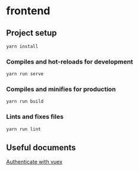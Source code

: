# frontend

## Project setup

```bash
yarn install
```

### Compiles and hot-reloads for development

```bash
yarn run serve
```

### Compiles and minifies for production

```bash
yarn run build
```

### Lints and fixes files

```bash
yarn run lint
```

## Useful documents

[Authenticate with vuex](http://jasonwatmore.com/post/2018/07/14/vue-vuex-user-registration-and-login-tutorial-example)